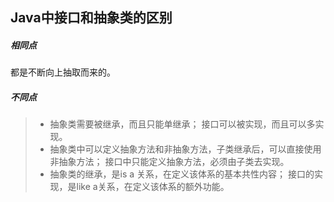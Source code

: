 ## Java中接口和抽象类的区别

##### 相同点

都是不断向上抽取而来的。

##### 不同点

> - 抽象类需要被继承，而且只能单继承；
>   接口可以被实现，而且可以多实现。
> - 抽象类中可以定义抽象方法和非抽象方法，子类继承后，可以直接使用非抽象方法；
>   接口中只能定义抽象方法，必须由子类去实现。
> - 抽象类的继承，是is a 关系，在定义该体系的基本共性内容；
>   接口的实现，是like a关系，在定义该体系的额外功能。